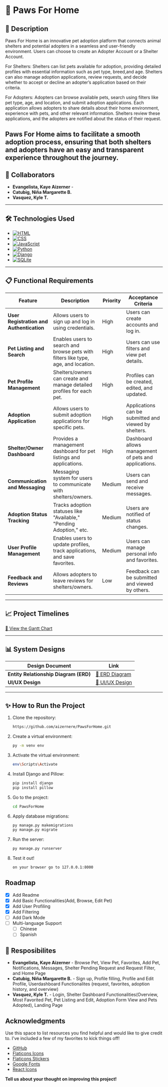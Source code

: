 # 🐾 Paws For Home 
## 🌟 **Description**
Paws For Home is an innovative pet adoption platform that connects animal shelters and potential adopters in a seamless and user-friendly environment. Users can choose to create an Adopter Account or a Shelter Account.

For Shelters: Shelters can list pets available for adoption, providing detailed profiles with essential information such as pet type, breed,and  age. Shelters can also manage adoption applications, review requests, and decide whether to accept or decline an adopter’s application based on their criteria.

For Adopters: Adopters can browse available pets, search using filters like pet type, age, and location, and submit adoption applications. Each application allows adopters to share details about their home environment, experience with pets, and other relevant information. Shelters review these applications, and the adopters are notified about the status of their request.

Paws For Home aims to facilitate a smooth adoption process, ensuring that both shelters and adopters have an easy and transparent experience throughout the journey.
---

## 👥 **Collaborators**  
- **Evangelista, Kaye Aizerner**  - 
- **Catubig, Niña Margarette B.**  
- **Vasquez, Kyle T.**

---

## 🛠️ **Technologies Used**  
* [![HTML][HTML.com]][HTML-url]
* [![CSS][CSS.com]][CSS-url]
* [![JavaScript][JavaScript.com]][JavaScript-url]
* [![Python][Python.com]][Python-url]
* [![Django][Django.com]][Django-url]
* [![SQLite][SQLite.com]][SQLite-url]

---

## 📋 **Functional Requirements**  

| **Feature** | **Description** | **Priority** | **Acceptance Criteria** |  
|-------------|-----------------|--------------|--------------------------|  
| **User Registration and Authentication** | Allows users to sign up and log in using credentials. | High | Users can create accounts and log in. |  
| **Pet Listing and Search** | Enables users to search and browse pets with filters like type, age, and location. | High | Users can use filters and view pet details. |  
| **Pet Profile Management** | Shelters/owners can create and manage detailed profiles for each pet. | High | Profiles can be created, edited, and updated. |  
| **Adoption Application** | Allows users to submit adoption applications for specific pets. | High | Applications can be submitted and viewed by shelters. |  
| **Shelter/Owner Dashboard** | Provides a management dashboard for pet listings and applications. | High | Dashboard allows management of pets and applications. |  
| **Communication and Messaging** | Messaging system for users to communicate with shelters/owners. | Medium | Users can send and receive messages. |  
| **Adoption Status Tracking** | Tracks adoption statuses like "Available," "Pending Adoption," etc. | Medium | Users are notified of status changes. |  
| **User Profile Management** | Enables users to update profiles, track applications, and save favorites. | Medium | Users can manage personal info and favorites. |  
| **Feedback and Reviews** | Allows adopters to leave reviews for shelters/owners. | Low | Feedback can be submitted and viewed by others. |  

---

## 📈 **Project Timelines**  

[📅 View the Gantt Chart](https://github.com/aizernere/PawsForHome/blob/main/Gantt%20Chart.xlsx)  

---

## 📊 **System Designs**  

| **Design Document** | **Link** |  
|----------------------|----------|  
| **Entity Relationship Diagram (ERD)** | [🔗 ERD Diagram](https://github.com/aizernere/PawsForHome/blob/main/ERD%20for%20Paws%20for%20Home.png) |  
| **UI/UX Design** | [🔗 UI/UX Design](https://github.com/aizernere/PawsForHome/tree/main/UI_UX) |  

---

## ✨ **How to Run the Project**  

1. Clone the repository:  
   ```bash  
   https://github.com/aizernere/PawsForHome.git

2. Create a virtual environment:  
   ```bash  
   py -m venv env

3. Activate the virtual environment: 
   ```bash  
   env\Scripts\Activate

4. Install Django and Pillow:
   ```bash  
   pip install django
   pip install pillow

5. Go to the project: 
   ```bash  
   cd PawsForHome

6. Apply database migrations:
   ```bash  
   py manage.py makemigrations
   py manage.py migrate

7. Run the server:
   ```bash  
   py manage.py runserver

8. Test it out!
   ```bash  
   on your browser go to 127.0.0.1:8000

## Roadmap

- [x] Add Readme
- [x] Add Basic Functionalities(Add, Browse, Edit Pet)
- [x] Add User Profiling
- [x] Add Filtering
- [ ] Add Dark Mode
- [ ] Multi-language Support
    - [ ] Chinese
    - [ ] Spanish

## 👥 **Resposibilites**  
- **Evangelista, Kaye Aizerner**  - Browse Pet, View Pet, Favorites, Add Pet, Notifications, Messages, Shelter Pending Request and Request Filter, and Home Page
- **Catubig, Niña Margarette B.**  - Sign up, Profile filling, Profile and Edit Profile, Userdashboard Functionalites (request, favorites, adoption history, and overview)
- **Vasquez, Kyle T.** - Login, Shelter Dashboard Functionalities(Overview, Most Favorited Pet, Pet Listing and Edit, Adoption Form View and Pets Adopted), Landing Page

## Acknowledgments

Use this space to list resources you find helpful and would like to give credit to. I've included a few of my favorites to kick things off!

* [GitHub](https://github.com/)
* [Flaticons Icons](https://www.flaticon.com/icons)
* [Flaticons Stickers](https://www.flaticon.com/stickers)
* [Google Fonts](https://fonts.google.com/)
* [React Icons](https://react-icons.github.io/react-icons/search)

<b>Tell us about your thought on improving this project!</b>
<!-- MARKDOWN LINKS -->
[HTML.com]: https://img.shields.io/badge/HTML5-E34F26?style=for-the-badge&logo=html5&logoColor=white
[HTML-url]: https://developer.mozilla.org/en-US/docs/Web/HTML
[CSS.com]: https://img.shields.io/badge/CSS3-1572B6?style=for-the-badge&logo=css3&logoColor=white
[CSS-url]: https://developer.mozilla.org/en-US/docs/Web/CSS
[JavaScript.com]: https://img.shields.io/badge/JavaScript-F7DF1E?style=for-the-badge&logo=javascript&logoColor=black
[JavaScript-url]: https://developer.mozilla.org/en-US/docs/Web/JavaScript
[Python.com]: https://img.shields.io/badge/Python-3776AB?style=for-the-badge&logo=python&logoColor=white
[Python-url]: https://www.python.org/
[Django.com]: https://img.shields.io/badge/Django-092E20?style=for-the-badge&logo=django&logoColor=white
[Django-url]: https://www.djangoproject.com/
[SQLite.com]: https://img.shields.io/badge/SQLite-003B57?style=for-the-badge&logo=sqlite&logoColor=white
[SQLite-url]: https://www.sqlite.org/
